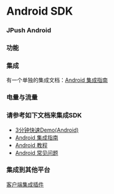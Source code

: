 # Android SDK

### JPush Android


### 功能


### 集成

有一个单独的集成文档：[Android 集成指南](../../guideline/android_guide)

### 电量与流量


### 请参考如下文档来集成SDK

+ [3分钟快速Demo(Android)](../../guideline/android_3m)
+ [Android 集成指南](../../guideline/android_guide)
+ [Android 教程](../android_tutorials)
+ [Android 常见问题](../../guideline/faq)


### 集成到其他平台
[客户端集成插件](../client_plugins)

[0]: ../../image/product_android.png
[1]: https://www.jpush.cn/downloads/sdk/android/
[2]: https://www.jpush.cn/downloads/sdk/android-with-x86
[3]: https://www.jpush.cn/downloads/sdk/android-with-mips
[4]: ../../updates
